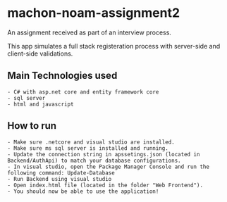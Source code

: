 # machon-noam-assignment2

An assignment received as part of an interview process.

This app simulates a full stack registeration process with server-side and client-side validations.

## Main Technologies used

    - C# with asp.net core and entity framework core
    - sql server
    - html and javascript

## How to run

    - Make sure .netcore and visual studio are installed.
    - Make sure ms sql server is installed and running.
    - Update the connection string in apssetings.json (located in Backend/AuthApi) to match your database configurations.
    - In visual studio, open the Package Manager Console and run the following command: Update-Database
    - Run Backend using visual studio
    - Open index.html file (located in the folder "Web Frontend").
    - You should now be able to use the application!
